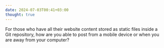 ```yaml
---
date: 2024-07-03T00:41+03:00
thought: true
---
```


For those who have all their website content stored as static files inside a Git
repository, how are you able to post from a mobile device or when you are away
from your computer?






